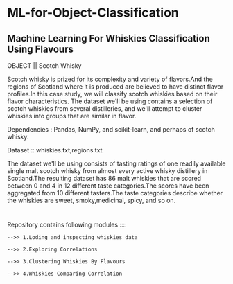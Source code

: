 # ML-for-Object-Classification

## Machine Learning For Whiskies Classification Using Flavours


OBJECT || Scotch Whisky 
 
Scotch whisky is prized for its complexity and variety of flavors.And the regions of Scotland where it is produced are believed to have distinct flavor profiles.In this case study, we will classify scotch whiskies based on their flavor characteristics. The dataset we'll be using contains a selection of scotch whiskies from several distilleries, and we'll attempt to cluster whiskies into groups that are similar in flavor.


Dependencies : Pandas, NumPy, and scikit-learn, and perhaps of scotch whisky.

Dataset :: whiskies.txt,regions.txt 

The dataset we'll be using consists of tasting ratings of one readily available single malt scotch whisky from almost every active whisky distillery in Scotland.The resulting dataset has 86 malt whiskies that are scored between 0 and 4 in 12 different taste categories.The scores have been aggregated from 10 different tasters.The taste categories describe whether the whiskies are sweet, smoky,medicinal, spicy, and so on.

#

Repository contains following modules ::::
   
    -->> 1.Loding and inspecting whiskies data
    
    -->> 2.Exploring Correlations  
    
    -->> 3.Clustering Whiskies By Flavours
    
    -->> 4.Whiskies Comparing Correlation

#

